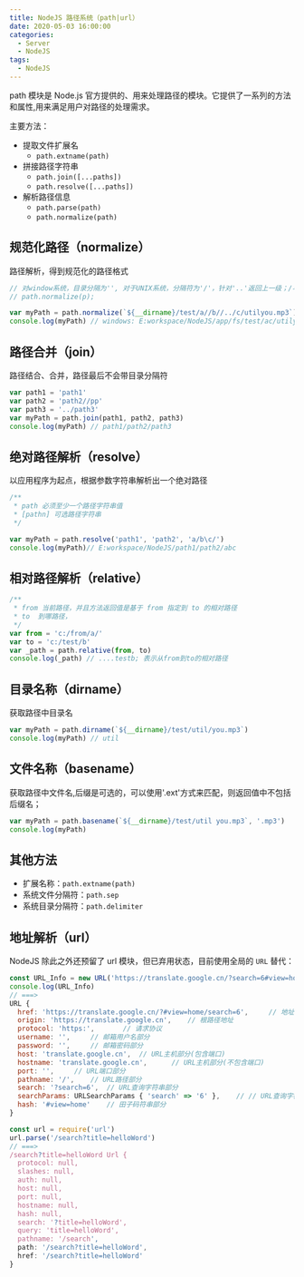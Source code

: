```yaml
---
title: NodeJS 路径系统（path|url）
date: 2020-05-03 16:00:00
categories:
  - Server
  - NodeJS
tags: 
  - NodeJS
---
```


path 模块是 Node.js 官方提供的、用来处理路径的模块。它提供了一系列的方法和属性,用来满足用户对路径的处理需求。

<!-- more -->

主要方法：

- 提取文件扩展名
	- `path.extname(path)`
- 拼接路径字符串
	- `path.join([...paths])`
	- `path.resolve([...paths])`
- 解析路径信息
	- `path.parse(path)`
	- `path.normalize(path)`

## 规范化路径（normalize）

路径解析，得到规范化的路径格式

```js
// 对window系统，目录分隔为'', 对于UNIX系统，分隔符为'/'，针对'..'返回上一级；/与\都被统一转换
// path.normalize(p);

var myPath = path.normalize(`${__dirname}/test/a//b//../c/utilyou.mp3`)
console.log(myPath) // windows: E:workspace/NodeJS/app/fs/test/ac/utilyou.mp3
```

## 路径合并（join）

路径结合、合并，路径最后不会带目录分隔符
```js
var path1 = 'path1'
var path2 = 'path2//pp'
var path3 = '../path3'
var myPath = path.join(path1, path2, path3)
console.log(myPath) // path1/path2/path3
```

## 绝对路径解析（resolve）

以应用程序为起点，根据参数字符串解析出一个绝对路径

```js
/**
 * path 必须至少一个路径字符串值
 * [pathn] 可选路径字符串
 */

var myPath = path.resolve('path1', 'path2', 'a/b\c/')
console.log(myPath)// E:workspace/NodeJS/path1/path2/abc
```

## 相对路径解析（relative）

```js
/**
 * from 当前路径，并且方法返回值是基于 from 指定到 to 的相对路径
 * to  到哪路径，
 */
var from = 'c:/from/a/'
var to = 'c:/test/b'
var _path = path.relative(from, to)
console.log(_path) // ....testb; 表示从from到to的相对路径
```

## 目录名称（dirname）

获取路径中目录名

```js
var myPath = path.dirname(`${__dirname}/test/util/you.mp3`)
console.log(myPath) // util
```

## 文件名称（basename）

获取路径中文件名,后缀是可选的，可以使用'.ext'方式来匹配，则返回值中不包括后缀名；

```js
var myPath = path.basename(`${__dirname}/test/util you.mp3`, '.mp3')
console.log(myPath)
```

## 其他方法

- 扩展名称：`path.extname(path)`
- 系统文件分隔符：`path.sep`
- 系统目录分隔符：`path.delimiter`

## 地址解析（url）

NodeJS 除此之外还预留了 url 模块，但已弃用状态，目前使用全局的 `URL` 替代：

~~~javascript
const URL_Info = new URL('https://translate.google.cn/?search=6#view=home');
console.log(URL_Info)
// ===>
URL {
  href: 'https://translate.google.cn/?#view=home/search=6', 	// 地址
  origin: 'https://translate.google.cn', 	// 根路径地址
  protocol: 'https:',		// 请求协议
  username: '',		// 邮箱用户名部分
  password: '',		// 邮箱密码部分
  host: 'translate.google.cn',	// URL主机部分(包含端口)
  hostname: 'translate.google.cn',		// URL主机部分(不包含端口)
  port: '',		// URL端口部分
  pathname: '/',	// URL路径部分
  search: '?search=6',	// URL查询字符串部分
  searchParams: URLSearchParams { 'search' => '6' },	// // URL查询字符串组成的对象
  hash: '#view=home'	// 田子码符串部分
}
~~~

~~~javascript
const url = require('url')
url.parse('/search?title=helloWord')
// ===>
/search?title=helloWord Url {
  protocol: null,
  slashes: null,
  auth: null,
  host: null,
  port: null,
  hostname: null,
  hash: null,
  search: '?title=helloWord',
  query: 'title=helloWord',
  pathname: '/search',
  path: '/search?title=helloWord',
  href: '/search?title=helloWord'
}
~~~